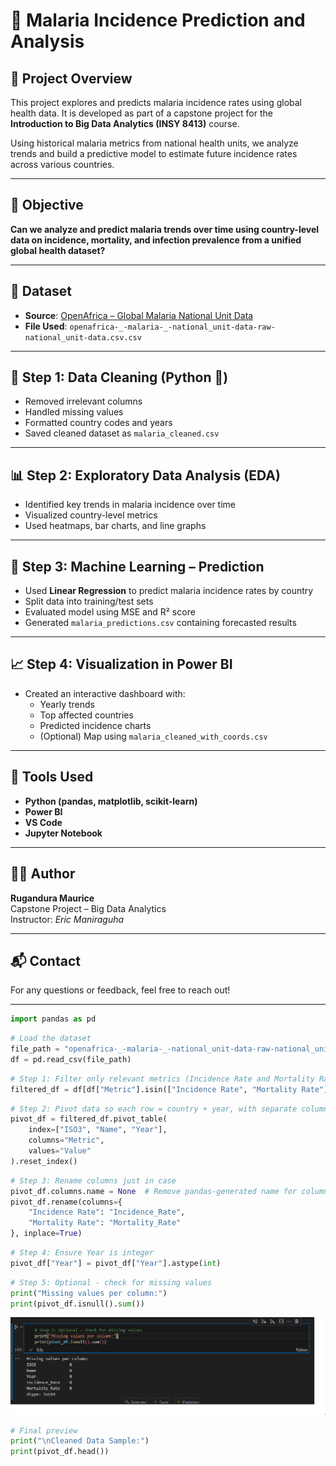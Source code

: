 # 🦟 Malaria Incidence Prediction and Analysis

## 📌 Project Overview

This project explores and predicts malaria incidence rates using global health data. It is developed as part of a capstone project for the **Introduction to Big Data Analytics (INSY 8413)** course.

Using historical malaria metrics from national health units, we analyze trends and build a predictive model to estimate future incidence rates across various countries.

---

## 🎯 Objective

**Can we analyze and predict malaria trends over time using country-level data on incidence, mortality, and infection prevalence from a unified global health dataset?**

---

## 📁 Dataset

- **Source**: [OpenAfrica – Global Malaria National Unit Data](https://open.africa/dataset/malaria-national_unit-data/resource/9dbe7be3-f196-4b10-953b-84c36e05d99f)
- **File Used**: `openafrica-_-malaria-_-national_unit-data-raw-national_unit-data.csv.csv`

---

## 🧼 Step 1: Data Cleaning (Python 🐍)

- Removed irrelevant columns
- Handled missing values
- Formatted country codes and years
- Saved cleaned dataset as `malaria_cleaned.csv`

---

## 📊 Step 2: Exploratory Data Analysis (EDA)

- Identified key trends in malaria incidence over time
- Visualized country-level metrics
- Used heatmaps, bar charts, and line graphs

---

## 🤖 Step 3: Machine Learning – Prediction

- Used **Linear Regression** to predict malaria incidence rates by country
- Split data into training/test sets
- Evaluated model using MSE and R² score
- Generated `malaria_predictions.csv` containing forecasted results

---

## 📈 Step 4: Visualization in Power BI

- Created an interactive dashboard with:
  - Yearly trends
  - Top affected countries
  - Predicted incidence charts
  - (Optional) Map using `malaria_cleaned_with_coords.csv`

---

## 🧰 Tools Used

- **Python (pandas, matplotlib, scikit-learn)**
- **Power BI**
- **VS Code**
- **Jupyter Notebook**

---

## 👨‍🎓 Author

**Rugandura Maurice**  
Capstone Project – Big Data Analytics  
Instructor: *Eric Maniraguha*

---

## 📬 Contact

For any questions or feedback, feel free to reach out!

---

```python
import pandas as pd
```
```python
# Load the dataset
file_path = "openafrica-_-malaria-_-national_unit-data-raw-national_unit-data.csv.csv"
df = pd.read_csv(file_path)

```
```python
# Step 1: Filter only relevant metrics (Incidence Rate and Mortality Rate)
filtered_df = df[df["Metric"].isin(["Incidence Rate", "Mortality Rate"])]
```
```python
# Step 2: Pivot data so each row = country + year, with separate columns for each metric
pivot_df = filtered_df.pivot_table(
    index=["ISO3", "Name", "Year"],
    columns="Metric",
    values="Value"
).reset_index()
```
```python
# Step 3: Rename columns just in case
pivot_df.columns.name = None  # Remove pandas-generated name for columns
pivot_df.rename(columns={
    "Incidence Rate": "Incidence_Rate",
    "Mortality Rate": "Mortality_Rate"
}, inplace=True)
```
```python
# Step 4: Ensure Year is integer
pivot_df["Year"] = pivot_df["Year"].astype(int)
```
```python
# Step 5: Optional - check for missing values
print("Missing values per column:")
print(pivot_df.isnull().sum())
```
![Dashboard Screenshot](screenshoots/missing_values.PNG)
```python
# Final preview
print("\nCleaned Data Sample:")
print(pivot_df.head())
```


